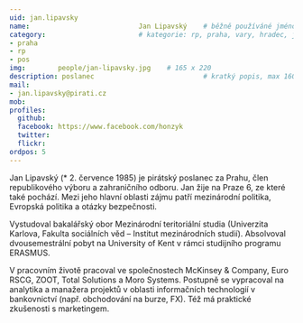 ```yaml
---
uid: jan.lipavsky
name:                           Jan Lipavský  	# běžně používáné jméno
category:                       # kategorie: rp, praha, vary, hradec, jmk, senat
- praha
- rp
- pos
img: 		people/jan-lipavsky.jpg    # 165 x 220
description: poslanec    	        			# kratký popis, max 160 znaků
mail:
- jan.lipavsky@pirati.cz
mob: 				
profiles:
  github: 
  facebook: https://www.facebook.com/honzyk
  twitter: 
  flickr: 
ordpos: 5
---
```


Jan Lipavský (* 2. července 1985) je pirátský poslanec za Prahu, člen republikového výboru a zahraničního odboru. Jan žije na Praze 6, ze které také pochází. Mezi jeho hlavní oblasti zájmu patří mezinárodní politika, Evropská politika a otázky bezpečnosti.

Vystudoval bakalářský obor Mezinárodní teritoriální studia (Univerzita Karlova, Fakulta sociálních věd – Institut mezinárodních studií). Absolvoval dvousemestrální pobyt na University of Kent v rámci studijního programu ERASMUS.

V pracovním životě pracoval ve společnostech McKinsey & Company, Euro RSCG, ZOOT, Total Solutions a Moro Systems. Postupně se vypracoval na analytika a manažera projektů v oblasti informačních technologií v bankovnictví (např. obchodování na burze, FX). Též má praktické zkušenosti s marketingem.
